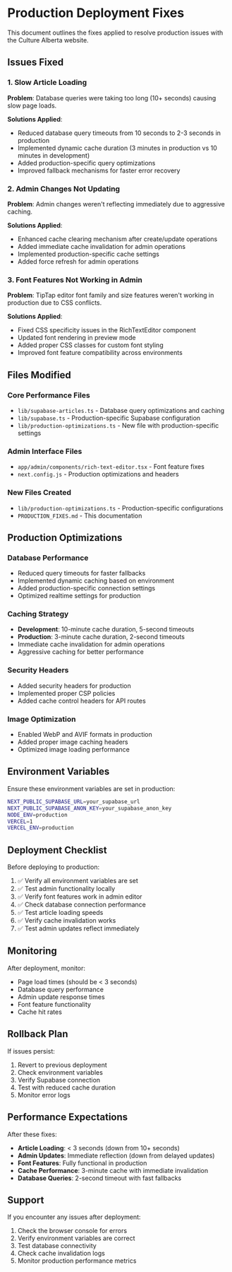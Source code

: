 # Production Deployment Fixes

This document outlines the fixes applied to resolve production issues with the Culture Alberta website.

## Issues Fixed

### 1. Slow Article Loading
**Problem**: Database queries were taking too long (10+ seconds) causing slow page loads.

**Solutions Applied**:
- Reduced database query timeouts from 10 seconds to 2-3 seconds in production
- Implemented dynamic cache duration (3 minutes in production vs 10 minutes in development)
- Added production-specific query optimizations
- Improved fallback mechanisms for faster error recovery

### 2. Admin Changes Not Updating
**Problem**: Admin changes weren't reflecting immediately due to aggressive caching.

**Solutions Applied**:
- Enhanced cache clearing mechanism after create/update operations
- Added immediate cache invalidation for admin operations
- Implemented production-specific cache settings
- Added force refresh for admin operations

### 3. Font Features Not Working in Admin
**Problem**: TipTap editor font family and size features weren't working in production due to CSS conflicts.

**Solutions Applied**:
- Fixed CSS specificity issues in the RichTextEditor component
- Updated font rendering in preview mode
- Added proper CSS classes for custom font styling
- Improved font feature compatibility across environments

## Files Modified

### Core Performance Files
- `lib/supabase-articles.ts` - Database query optimizations and caching
- `lib/supabase.ts` - Production-specific Supabase configuration
- `lib/production-optimizations.ts` - New file with production-specific settings

### Admin Interface Files
- `app/admin/components/rich-text-editor.tsx` - Font feature fixes
- `next.config.js` - Production optimizations and headers

### New Files Created
- `lib/production-optimizations.ts` - Production-specific configurations
- `PRODUCTION_FIXES.md` - This documentation

## Production Optimizations

### Database Performance
- Reduced query timeouts for faster fallbacks
- Implemented dynamic caching based on environment
- Added production-specific connection settings
- Optimized realtime settings for production

### Caching Strategy
- **Development**: 10-minute cache duration, 5-second timeouts
- **Production**: 3-minute cache duration, 2-second timeouts
- Immediate cache invalidation for admin operations
- Aggressive caching for better performance

### Security Headers
- Added security headers for production
- Implemented proper CSP policies
- Added cache control headers for API routes

### Image Optimization
- Enabled WebP and AVIF formats in production
- Added proper image caching headers
- Optimized image loading performance

## Environment Variables

Ensure these environment variables are set in production:

```bash
NEXT_PUBLIC_SUPABASE_URL=your_supabase_url
NEXT_PUBLIC_SUPABASE_ANON_KEY=your_supabase_anon_key
NODE_ENV=production
VERCEL=1
VERCEL_ENV=production
```

## Deployment Checklist

Before deploying to production:

1. ✅ Verify all environment variables are set
2. ✅ Test admin functionality locally
3. ✅ Verify font features work in admin editor
4. ✅ Check database connection performance
5. ✅ Test article loading speeds
6. ✅ Verify cache invalidation works
7. ✅ Test admin updates reflect immediately

## Monitoring

After deployment, monitor:

- Page load times (should be < 3 seconds)
- Database query performance
- Admin update response times
- Font feature functionality
- Cache hit rates

## Rollback Plan

If issues persist:

1. Revert to previous deployment
2. Check environment variables
3. Verify Supabase connection
4. Test with reduced cache duration
5. Monitor error logs

## Performance Expectations

After these fixes:

- **Article Loading**: < 3 seconds (down from 10+ seconds)
- **Admin Updates**: Immediate reflection (down from delayed updates)
- **Font Features**: Fully functional in production
- **Cache Performance**: 3-minute cache with immediate invalidation
- **Database Queries**: 2-second timeout with fast fallbacks

## Support

If you encounter any issues after deployment:

1. Check the browser console for errors
2. Verify environment variables are correct
3. Test database connectivity
4. Check cache invalidation logs
5. Monitor production performance metrics
